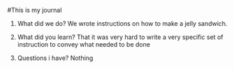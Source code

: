 #This is my journal

1) What did we do? We wrote instructions on how to make a jelly sandwich.

2) What did you learn? That it was very hard to write a very specific set of instruction to convey what needed to be done

3) Questions i have? Nothing
